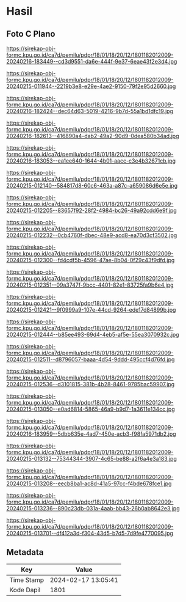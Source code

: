 # Hasil

## Foto C Plano

https://sirekap-obj-formc.kpu.go.id/ca7d/pemilu/pdpr/18/01/18/20/12/1801182012009-20240216-183449--cd3d9551-da6e-444f-9e37-6eae43f2e3d4.jpg

https://sirekap-obj-formc.kpu.go.id/ca7d/pemilu/pdpr/18/01/18/20/12/1801182012009-20240215-011944--2219b3e8-e29e-4ae2-9150-79f2e95d2660.jpg

https://sirekap-obj-formc.kpu.go.id/ca7d/pemilu/pdpr/18/01/18/20/12/1801182012009-20240216-182424--dec64d63-5019-4216-9b7d-55a1bd1dfc19.jpg

https://sirekap-obj-formc.kpu.go.id/ca7d/pemilu/pdpr/18/01/18/20/12/1801182012009-20240216-182613--416890a4-dab2-49a2-90d9-0dea580b34ad.jpg

https://sirekap-obj-formc.kpu.go.id/ca7d/pemilu/pdpr/18/01/18/20/12/1801182012009-20240216-183053--ea1ee640-1644-4b01-aacc-c3e4b32671cb.jpg

https://sirekap-obj-formc.kpu.go.id/ca7d/pemilu/pdpr/18/01/18/20/12/1801182012009-20240215-012140--584817d8-60c6-463a-a87c-a659086d6e5e.jpg

https://sirekap-obj-formc.kpu.go.id/ca7d/pemilu/pdpr/18/01/18/20/12/1801182012009-20240215-012205--83657f92-28f2-4984-bc26-49a92cdd6e9f.jpg

https://sirekap-obj-formc.kpu.go.id/ca7d/pemilu/pdpr/18/01/18/20/12/1801182012009-20240215-012232--0cb4760f-dbec-48e9-acd8-ea70d3cf3502.jpg

https://sirekap-obj-formc.kpu.go.id/ca7d/pemilu/pdpr/18/01/18/20/12/1801182012009-20240215-012300--fd4cdf5b-4596-47ae-8b04-0f29c43f9dfd.jpg

https://sirekap-obj-formc.kpu.go.id/ca7d/pemilu/pdpr/18/01/18/20/12/1801182012009-20240215-012351--09a3747f-9bcc-4401-82e1-83725fa9b6e4.jpg

https://sirekap-obj-formc.kpu.go.id/ca7d/pemilu/pdpr/18/01/18/20/12/1801182012009-20240215-012421--9f0999a9-107e-44cd-9264-ede17d84899b.jpg

https://sirekap-obj-formc.kpu.go.id/ca7d/pemilu/pdpr/18/01/18/20/12/1801182012009-20240215-012444--b85ee493-69d4-4eb5-af5e-55ea3070932c.jpg

https://sirekap-obj-formc.kpu.go.id/ca7d/pemilu/pdpr/18/01/18/20/12/1801182012009-20240215-012511--d8796057-baaa-4d54-9ddd-495ccf4d76fd.jpg

https://sirekap-obj-formc.kpu.go.id/ca7d/pemilu/pdpr/18/01/18/20/12/1801182012009-20240215-012536--d3101815-381b-4b28-8461-9785bac59907.jpg

https://sirekap-obj-formc.kpu.go.id/ca7d/pemilu/pdpr/18/01/18/20/12/1801182012009-20240215-013050--e0ad6814-5865-46a9-b9d7-1a3611e134cc.jpg

https://sirekap-obj-formc.kpu.go.id/ca7d/pemilu/pdpr/18/01/18/20/12/1801182012009-20240216-183959--5dbb635e-4ad7-450e-acb3-f98fa5971db2.jpg

https://sirekap-obj-formc.kpu.go.id/ca7d/pemilu/pdpr/18/01/18/20/12/1801182012009-20240215-013132--75344344-3907-4c65-be88-a2f6a4e3a183.jpg

https://sirekap-obj-formc.kpu.go.id/ca7d/pemilu/pdpr/18/01/18/20/12/1801182012009-20240215-013208--eecb8ba1-ac8d-41a5-97cc-f4bde678fce1.jpg

https://sirekap-obj-formc.kpu.go.id/ca7d/pemilu/pdpr/18/01/18/20/12/1801182012009-20240215-013236--890c23db-031a-4aab-bb43-26b0ab8642e3.jpg

https://sirekap-obj-formc.kpu.go.id/ca7d/pemilu/pdpr/18/01/18/20/12/1801182012009-20240215-013701--df412a3d-f304-43d5-b7d5-7d9fe4770095.jpg


## Metadata

| Key        | Value               |
| ---------- | ------------------- |
| Time Stamp | 2024-02-17 13:05:41 |
| Kode Dapil | 1801                |




